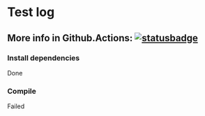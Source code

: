 # Test log

## More info in Github.Actions: [![statusbadge](../../actions/workflows/buildtest.yml/badge.svg?branch=main&event=pull_request)](../../actions/workflows/buildtest.yml)

### Install dependencies             
Done

### Compile
Failed